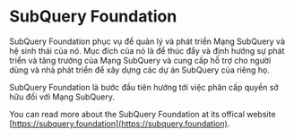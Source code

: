 # SubQuery Foundation

SubQuery Foundation phục vụ để quản lý và phát triển Mạng SubQuery và hệ sinh thái của nó. Mục đích của nó là để thúc đẩy và định hướng sự phát triển và tăng trưởng của Mạng SubQuery và cung cấp hỗ trợ cho người dùng và nhà phát triển để xây dựng các dự án SubQuery của riêng họ.

SubQuery Foundation là bước đầu tiên hướng tới việc phân cấp quyền sở hữu đối với Mạng SubQuery.

You can read more about the SubQuery Foundation at its offical website [https://subquery.foundation](https://subquery.foundation).
